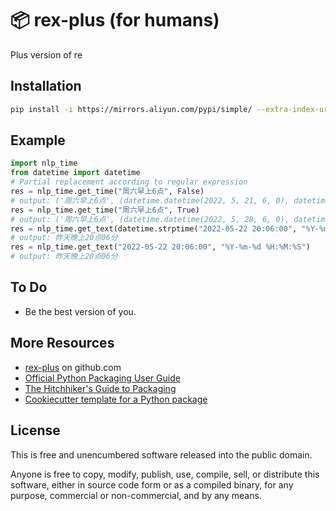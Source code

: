 📦 rex-plus (for humans)
=======================

Plus version of re

Installation
-----

```bash
pip install -i https://mirrors.aliyun.com/pypi/simple/ --extra-index-url https://pypi.org/simple/ nlp-time
```

Example
-----

```python
import nlp_time
from datetime import datetime
# Partial replacement according to regular expression
res = nlp_time.get_time("周六早上6点", False)
# output: ('周六早上6点', (datetime.datetime(2022, 5, 21, 6, 0), datetime.datetime(2022, 5, 21, 6, 59, 59)))
res = nlp_time.get_time("周六早上6点", True)
# output: ('周六早上6点', (datetime.datetime(2022, 5, 28, 6, 0), datetime.datetime(2022, 5, 28, 6, 59, 59)))
res = nlp_time.get_text(datetime.strptime("2022-05-22 20:06:00", "%Y-%m-%d %H:%M:%S"))
# output: 昨天晚上20点06分
res = nlp_time.get_text("2022-05-22 20:06:00", "%Y-%m-%d %H:%M:%S")
# output: 昨天晚上20点06分
```

To Do
-----

-   Be the best version of you.


More Resources
--------------

-   [rex-plus] on github.com
-   [Official Python Packaging User Guide](https://packaging.python.org)
-   [The Hitchhiker's Guide to Packaging]
-   [Cookiecutter template for a Python package]

License
-------

This is free and unencumbered software released into the public domain.

Anyone is free to copy, modify, publish, use, compile, sell, or
distribute this software, either in source code form or as a compiled
binary, for any purpose, commercial or non-commercial, and by any means.

  [rex-plus]: https://github.com/holbos-deng/nlp_time
  [PyPi]: https://docs.python.org/3/distutils/packageindex.html
  [Twine]: https://pypi.python.org/pypi/twine
  [image]: https://farm1.staticflickr.com/628/33173824932_58add34581_k_d.jpg
  [What is setup.py?]: https://stackoverflow.com/questions/1471994/what-is-setup-py
  [The Hitchhiker's Guide to Packaging]: https://the-hitchhikers-guide-to-packaging.readthedocs.io/en/latest/creation.html
  [Cookiecutter template for a Python package]: https://github.com/audreyr/cookiecutter-pypackage
